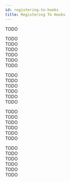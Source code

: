 ```yaml
---
id: registering-to-hooks
title: Registering To Hooks
---
```


TODO


TODO  
TODO  
TODO  
TODO   
TODO  
TODO  

TODO  
TODO  
TODO  
TODO  
TODO  
TODO  

TODO  
TODO  
TODO  
TODO  
TODO  
TODO  

TODO  
TODO  
TODO  
TODO   
TODO  
TODO  